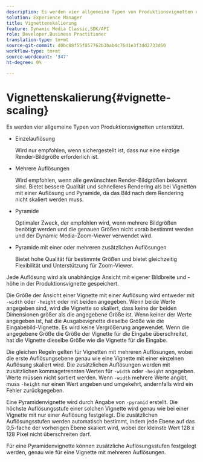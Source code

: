 ```yaml
---
description: Es werden vier allgemeine Typen von Produktionsvignetten unterstützt.
solution: Experience Manager
title: Vignettenskalierung
feature: Dynamic Media Classic,SDK/API
role: Developer,Business Practitioner
translation-type: tm+mt
source-git-commit: d0bc88f55f857762b3bab4c76d1e3f3dd2733d60
workflow-type: tm+mt
source-wordcount: '347'
ht-degree: 0%

---
```



# Vignettenskalierung{#vignette-scaling}

Es werden vier allgemeine Typen von Produktionsvignetten unterstützt.

* Einzelauflösung

   Wird nur empfohlen, wenn sichergestellt ist, dass nur eine einzige Render-Bildgröße erforderlich ist.
* Mehrere Auflösungen

   Wird empfohlen, wenn alle gewünschten Render-Bildgrößen bekannt sind. Bietet bessere Qualität und schnelleres Rendering als bei Vignetten mit einer Auflösung und Pyramide, da das Bild nach dem Rendering nicht skaliert werden muss.
* Pyramide

   Optimaler Zweck, der empfohlen wird, wenn mehrere Bildgrößen benötigt werden und die genauen Größen nicht vorab bestimmt werden und der Dynamic Media-Zoom-Viewer verwendet wird.
* Pyramide mit einer oder mehreren zusätzlichen Auflösungen

   Bietet hohe Qualität für bestimmte Größen und bietet gleichzeitig Flexibilität und Unterstützung für Zoom-Viewer.

Jede Auflösung wird als unabhängige Ansicht mit eigener Bildbreite und -höhe in der Produktionsvignette gespeichert.

Die Größe der Ansicht einer Vignette mit einer Auflösung wird entweder mit `-width` oder `-height` oder mit beiden angegeben. Wenn beide Werte angegeben sind, wird die Vignette so skaliert, dass keine der beiden Dimensionen größer als die angegebene Größe ist. Wenn keiner der Werte angegeben ist, hat die Ausgabevignette dieselbe Größe wie die Eingabebild-Vignette. Es wird keine Vergrößerung angewendet. Wenn die angegebene Größe die Größe der Vignette für die Eingabe überschreitet, hat die Vignette dieselbe Größe wie die Vignette für die Eingabe.

Die gleichen Regeln gelten für Vignetten mit mehreren Auflösungen, wobei die erste Auflösungsebene genau wie eine Vignette mit einer einzelnen Auflösung skaliert wird. Die zusätzlichen Auflösungen werden mit zusätzlichen kommagetrennten Werten für `-width` oder `-height` angegeben. Werte müssen nicht sortiert werden. Wenn `-width` mehrere Werte angibt, muss `-height` nur einen Wert angeben und umgekehrt, andernfalls wird ein Fehler zurückgegeben.

Eine Pyramidenvignette wird durch Angabe von `-pyramid` erstellt. Die höchste Auflösungsstufe einer solchen Vignette wird genau wie bei einer Vignette mit nur einer Auflösung festgelegt. Die zusätzlichen Auflösungsstufen werden automatisch bestimmt, indem jede Ebene auf das 0,5-fache der vorherigen Ebene skaliert wird, wobei der kleinste Wert 128 x 128 Pixel nicht überschreiten darf.

Für eine Pyramidenvignette können zusätzliche Auflösungsstufen festgelegt werden, genau wie für eine Vignette mit mehreren Auflösungen.
